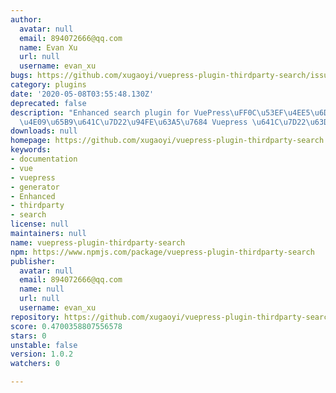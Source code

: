 ```yaml
---
author:
  avatar: null
  email: 894072666@qq.com
  name: Evan Xu
  url: null
  username: evan_xu
bugs: https://github.com/xugaoyi/vuepress-plugin-thirdparty-search/issues
category: plugins
date: '2020-05-08T03:55:48.130Z'
deprecated: false
description: "Enhanced search plugin for VuePress\uFF0C\u53EF\u4EE5\u6DFB\u52A0\u7B2C\
  \u4E09\u65B9\u641C\u7D22\u94FE\u63A5\u7684 Vuepress \u641C\u7D22\u63D2\u4EF6"
downloads: null
homepage: https://github.com/xugaoyi/vuepress-plugin-thirdparty-search
keywords:
- documentation
- vue
- vuepress
- generator
- Enhanced
- thirdparty
- search
license: null
maintainers: null
name: vuepress-plugin-thirdparty-search
npm: https://www.npmjs.com/package/vuepress-plugin-thirdparty-search
publisher:
  avatar: null
  email: 894072666@qq.com
  name: null
  url: null
  username: evan_xu
repository: https://github.com/xugaoyi/vuepress-plugin-thirdparty-search
score: 0.4700358807556578
stars: 0
unstable: false
version: 1.0.2
watchers: 0

---
```


